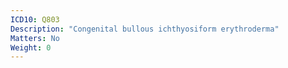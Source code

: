 ```yaml
---
ICD10: Q803
Description: "Congenital bullous ichthyosiform erythroderma"
Matters: No
Weight: 0
---
```


